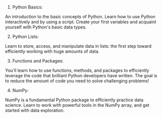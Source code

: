 1. Python Basics:

An introduction to the basic concepts of Python. Learn how to use Python interactively and by using a script. 
Create your first variables and acquaint yourself with Python's basic data types.

2. Python Lists:

Learn to store, access, and manipulate data in lists: the first step toward efficiently working with huge amounts of data.

3. Functions and Packages:

You'll learn how to use functions, methods, and packages to efficiently leverage the code 
that brilliant Python developers have written. The goal is to reduce the amount of code 
you need to solve challenging problems!

4. NumPy:

NumPy is a fundamental Python package to efficiently practice data science. Learn to work 
with powerful tools in the NumPy array, and get started with data exploration.


